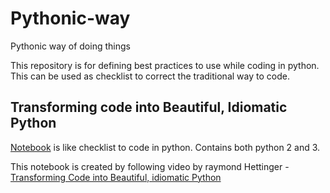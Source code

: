 # Pythonic-way
Pythonic way of doing things

This repository is for defining best practices to use while coding in python. 
This can be used as checklist to correct the traditional way to code.

## Transforming code into Beautiful, Idiomatic Python

[Notebook](https://github.com/samarthgr/Pythonic-way/blob/master/Transforming%20Code%20Into%20Beautiful%2C%20Idiomatic%20Python.ipynb)
 is like checklist to code in python. Contains both python 2 and 3.


This notebook is created by following video by raymond Hettinger - [Transforming Code into Beautiful, idiomatic Python](https://youtu.be/OSGv2VnC0go)
